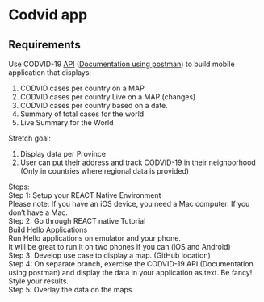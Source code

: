 # Codvid app     

## Requirements   
Use CODVID-19 [API](https://covid19api.com/) ([Documentation using postman](https://documenter.getpostman.com/view/10808728/SzS8rjbc?version=latest)) to build mobile application that displays:     
1. CODVID cases per country on a MAP   
2. CODVID cases per country Live on a MAP (changes)   
3. CODVID cases per country based on a date.   
4. Summary of total cases for the world   
5. Live Summary for the World    

Stretch goal:
1. Display data per Province
2. User can put their address and track CODVID-19 in their neighborhood (Only in countries where regional data is provided)

Steps:   
Step 1:  Setup your REACT Native Environment      
Please note:  If you have an iOS device, you need a Mac computer.  If you don’t have a Mac.   
Step 2:  Go through REACT native Tutorial     
Build Hello Applications    
Run Hello applications on emulator and your phone.    
It will be great to run it on two phones if you can (iOS and Android)     
Step 3:  Develop use case to display a map.  (GitHub location)    
Step 4:  On separate branch, exercise the CODVID-19 API (Documentation using postman) and display the data in your application as text.  Be fancy!  Style your results.      
Step 5:  Overlay the data on the maps.      

